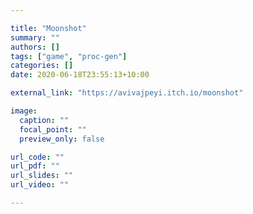 ```yaml
---

title: "Moonshot"
summary: ""
authors: []
tags: ["game", "proc-gen"]
categories: []
date: 2020-06-18T23:55:13+10:00

external_link: "https://avivajpeyi.itch.io/moonshot"

image:
  caption: ""
  focal_point: ""
  preview_only: false

url_code: ""
url_pdf: ""
url_slides: ""
url_video: ""

---
```

